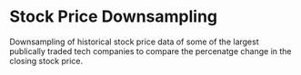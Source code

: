 # Stock Price Downsampling
Downsampling of historical stock price data of some of the largest publically traded tech companies to compare the percenatge change in the closing stock price.
